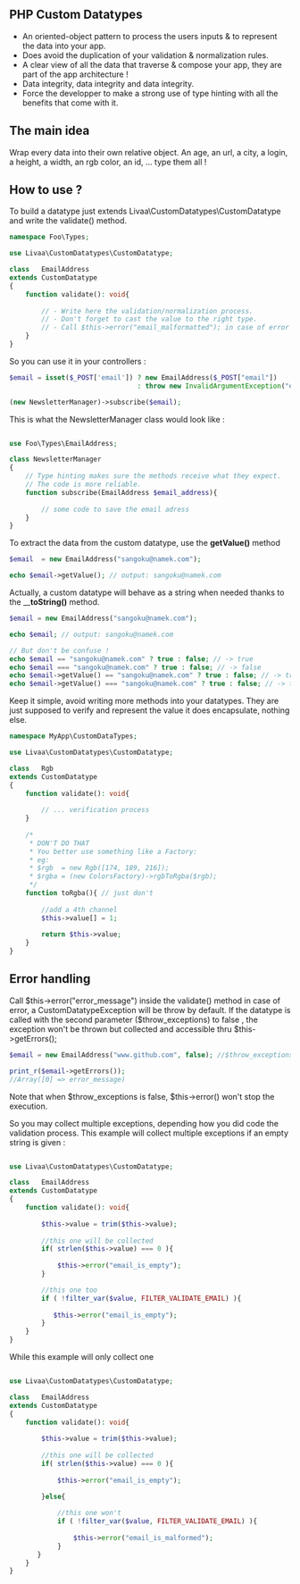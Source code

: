 PHP Custom Datatypes
-------------------

- An oriented-object pattern to process the users inputs & to represent the data into your app.
- Does avoid the duplication of your validation & normalization rules.
- A clear view of all the data that traverse & compose your app, they are part of the app architecture !
- Data integrity, data integrity and data integrity.
- Force the developper to make a strong use of type hinting with all the benefits that come with it.

The main idea
-----------------
Wrap every data into their own relative object.
An age, an url, a city, a login, a height, a width, an rgb color, an id, ... type them all !

How to use ?
---------------
To build a datatype just extends Livaa\CustomDatatypes\CustomDatatype and write the validate() method.

```php
namespace Foo\Types;

use Livaa\CustomDatatypes\CustomDatatype;

class   EmailAddress
extends CustomDatatype
{
    function validate(): void{
    
        // - Write here the validation/normalization process.
        // - Don't forget to cast the value to the right type.       
        // - Call $this->error("email_malformatted"); in case of error
    }
}
```

So you can use it in your controllers :

```php
$email = isset($_POST['email']) ? new EmailAddress($_POST["email"]) 
                                : throw new InvalidArgumentException("email_address_missing");

(new NewsletterManager)->subscribe($email);
```

This is what the NewsletterManager class would look like :

```php

use Foo\Types\EmailAddress;

class NewsletterManager
{   
    // Type hinting makes sure the methods receive what they expect.
    // The code is more reliable.
    function subscribe(EmailAddress $email_address){ 
    
        // some code to save the email adress
    }
}
```
 
To extract the data from the custom datatype, use the __getValue()__ method

```php
$email  = new EmailAddress("sangoku@namek.com");

echo $email->getValue(); // output: sangoku@namek.com
```

Actually, a custom datatype will behave as a string when needed thanks to the ____toString()__ method.

```php
$email = new EmailAddress("sangoku@namek.com");

echo $email; // output: sangoku@namek.com

// But don't be confuse !
echo $email == "sangoku@namek.com" ? true : false; // -> true
echo $email === "sangoku@namek.com" ? true : false; // -> false
echo $email->getValue() == "sangoku@namek.com" ? true : false; // -> true
echo $email->getValue() === "sangoku@namek.com" ? true : false; // -> true
```

Keep it simple, avoid writing more methods into your datatypes.
They are just supposed to verify and represent the value it does encapsulate, nothing else.        
```php
namespace MyApp\CustomDataTypes;

use Livaa\CustomDatatypes\CustomDatatype;

class   Rgb
extends CustomDatatype
{
    function validate(): void{
    
        // ... verification process
    }
    
    /* 
     * DON'T DO THAT
     * You better use something like a Factory:
     * eg: 
     * $rgb  = new Rgb([174, 189, 216]);
     * $rgba = (new ColorsFactory)->rgbToRgba($rgb);
     */  
    function toRgba(){ // just don't
        
        //add a 4th channel
        $this->value[] = 1;
        
        return $this->value;
    }
}
```

Error handling
--------------

Call $this->error("error_message") inside the validate() method in case of error, a CustomDatatypeException will be throw by default.
If the datatype is called with the second parameter ($throw_exceptions) to false , the exception won't be thrown but collected and accessible thru $this->getErrors();

```php
$email = new EmailAddress("www.github.com", false); //$throw_exceptions on false

print_r($email->getErrors());
//Array([0] => error_message)
```
Note that when $throw_exceptions is false, $this->error() won't stop the execution.

So you may collect multiple exceptions, depending how you did code the validation process.
This example will collect multiple exceptions if an empty string is given : 
```php

use Livaa\CustomDatatypes\CustomDatatype;

class   EmailAddress
extends CustomDatatype
{
    function validate(): void{
    
        $this->value = trim($this->value);
        
        //this one will be collected
        if( strlen($this->value) === 0 ){
            
            $this->error("email_is_empty");
        }                

        //this one too
        if ( !filter_var($value, FILTER_VALIDATE_EMAIL) ){
            
           $this->error("email_is_empty");
        }
    }
}
```

While this example will only collect one

```php

use Livaa\CustomDatatypes\CustomDatatype;

class   EmailAddress
extends CustomDatatype
{
    function validate(): void{
    
        $this->value = trim($this->value);
        
        //this one will be collected
        if( strlen($this->value) === 0 ){
            
            $this->error("email_is_empty");
            
        }else{                

            //this one won't
            if ( !filter_var($value, FILTER_VALIDATE_EMAIL) ){
            
                $this->error("email_is_malformed");
            }
       }
    }
}
```
